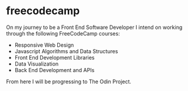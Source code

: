 # freecodecamp

On my journey to be a Front End Software Developer I intend on working through the following FreeCodeCamp courses:

<ul>
  <li>Responsive Web Design</li>
  <li>Javascript Algorithms and Data Structures</li>
  <li>Front End Development Libraries</li>
  <li>Data Visualization</li>
  <li>Back End Development and APIs</li>
</ul>

From here I will be progressing to The Odin Project. 
